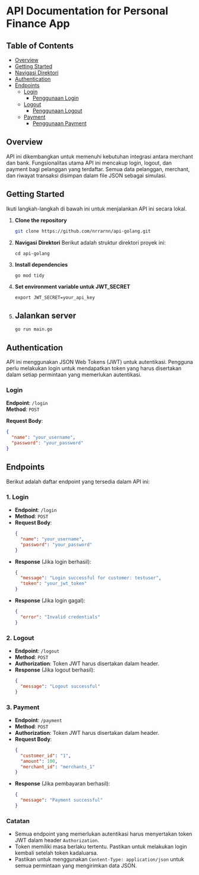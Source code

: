 # API Documentation for Personal Finance App

## Table of Contents
- [Overview](#overview)
- [Getting Started](#getting-started)
- [Navigasi Direktori](#navigasi-direktori)
- [Authentication](#authentication)
- [Endpoints](#endpoints)
   - [Login](#login)
     - [Penggunaan Login](#penggunaan-login)
   - [Logout](#logout)
     - [Penggunaan Logout](#penggunaan-logout)
   - [Payment](#payment)
     - [Penggunaan Payment](#penggunaan-payment)

## Overview
API ini dikembangkan untuk memenuhi kebutuhan integrasi antara merchant dan bank. Fungsionalitas utama API ini mencakup login, logout, dan payment bagi pelanggan yang terdaftar. Semua data pelanggan, merchant, dan riwayat transaksi disimpan dalam file JSON sebagai simulasi.

## Getting Started
Ikuti langkah-langkah di bawah ini untuk menjalankan API ini secara lokal.

1. **Clone the repository**
   ```bash
   git clone https://github.com/nrrarnn/api-golang.git

2. **Navigasi Direktori**
  Berikut adalah struktur direktori proyek ini:
    ```
    cd api-golang
    ```

3. **Install dependencies**
    ```
    go mod tidy
    ```

4. **Set environment variable untuk JWT_SECRET**
    ```
    export JWT_SECRET=your_api_key
    ```

5. ## Jalankan server
    ```
    go run main.go
    ```

## Authentication

API ini menggunakan JSON Web Tokens (JWT) untuk autentikasi. Pengguna perlu melakukan login untuk mendapatkan token yang harus disertakan dalam setiap permintaan yang memerlukan autentikasi.

### Login

**Endpoint**: `/login`  
**Method**: `POST`  

**Request Body**:
```json
{
  "name": "your_username",
  "password": "your_password"
}
```

## Endpoints

Berikut adalah daftar endpoint yang tersedia dalam API ini:

### 1. Login

- **Endpoint**: `/login`
- **Method**: `POST`
- **Request Body**:
    ```json
    {
      "name": "your_username",
      "password": "your_password"
    }
    ```
- **Response** (Jika login berhasil):
    ```json
    {
      "message": "Login successful for customer: testuser",
      "token": "your_jwt_token"
    }
    ```
- **Response** (Jika login gagal):
    ```json
    {
      "error": "Invalid credentials"
    }
    ```

### 2. Logout

- **Endpoint**: `/logout`
- **Method**: `POST`
- **Authorization**: Token JWT harus disertakan dalam header.
- **Response** (Jika logout berhasil):
    ```json
    {
      "message": "Logout successful"
    }
    ```

### 3. Payment

- **Endpoint**: `/payment`
- **Method**: `POST`
- **Authorization**: Token JWT harus disertakan dalam header.
- **Request Body**:
    ```json
    {
      "customer_id": "1",
      "amount": 100,
      "merchant_id": "merchants_1"
    }
    ```
- **Response** (Jika pembayaran berhasil):
    ```json
    {
      "message": "Payment successful"
    }
    ```

### Catatan

- Semua endpoint yang memerlukan autentikasi harus menyertakan token JWT dalam header `Authorization`.
- Token memiliki masa berlaku tertentu. Pastikan untuk melakukan login kembali setelah token kadaluarsa.
- Pastikan untuk menggunakan `Content-Type: application/json` untuk semua permintaan yang mengirimkan data JSON.

